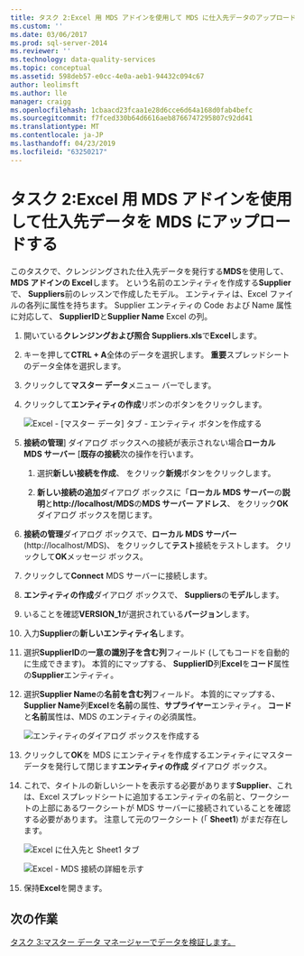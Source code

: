 ```yaml
---
title: タスク 2:Excel 用 MDS アドインを使用して MDS に仕入先データのアップロード |Microsoft Docs
ms.custom: ''
ms.date: 03/06/2017
ms.prod: sql-server-2014
ms.reviewer: ''
ms.technology: data-quality-services
ms.topic: conceptual
ms.assetid: 598deb57-e0cc-4e0a-aeb1-94432c094c67
author: leolimsft
ms.author: lle
manager: craigg
ms.openlocfilehash: 1cbaacd23fcaa1e28d6cce6d64a168d0fab4befc
ms.sourcegitcommit: f7fced330b64d6616aeb8766747295807c92dd41
ms.translationtype: MT
ms.contentlocale: ja-JP
ms.lasthandoff: 04/23/2019
ms.locfileid: "63250217"
---
```

# <a name="task-2-uploading-supplier-data-to-mds-using-mds-add-in-for-excel"></a>タスク 2:Excel 用 MDS アドインを使用して仕入先データを MDS にアップロードする
  このタスクで、クレンジングされた仕入先データを発行する**MDS**を使用して、 **MDS アドインの Excel**します。 という名前のエンティティを作成する**Supplier**で、 **Suppliers**前のレッスンで作成したモデル。 エンティティは、Excel ファイルの各列に属性を持ちます。 Supplier エンティティの Code および Name 属性に対応して、 **SupplierID**と**Supplier Name** Excel の列。  
  
1.  開いている**クレンジングおよび照合 Suppliers.xls**で**Excel**します。  
  
2.  キーを押して**CTRL + A**全体のデータを選択します。 **重要**スプレッドシートのデータ全体を選択します。  
  
3.  クリックして**マスター データ**メニュー バーでします。  
  
4.  クリックして**エンティティの作成**リボンのボタンをクリックします。  
  
     ![Excel - [マスター データ] タブ - エンティティ ボタンを作成する](../../2014/tutorials/media/et-ulingsdtomdsusingmdsaddinforexcel-01.jpg "Excel - [マスター データ] タブ - エンティティ ボタンを作成します。")  
  
5.  **接続の管理**] ダイアログ ボックスへの接続が表示されない場合**ローカル MDS サーバー** [**既存の接続**次の操作を行います。  
  
    1.  選択**新しい接続を作成**、 をクリック**新規**ボタンをクリックします。  
  
    2.  **新しい接続の追加**ダイアログ ボックスに「**ローカル MDS サーバー**の**説明**と**http://localhost/MDS**の**MDS サーバー アドレス**、 をクリック**OK**ダイアログ ボックスを閉じます。  
  
6.  **接続の管理**ダイアログ ボックスで、**ローカル MDS サーバー** (http://localhost/MDS)、 をクリックして**テスト**接続をテストします。 クリックして**OK**メッセージ ボックス。  
  
7.  クリックして**Connect** MDS サーバーに接続します。  
  
8.  **エンティティの作成**ダイアログ ボックスで、 **Suppliers**の**モデル**します。  
  
9. いることを確認**VERSION_1**が選択されている**バージョン**します。  
  
10. 入力**Supplier**の**新しいエンティティ名**します。  
  
11. 選択**SupplierID**の**一意の識別子を含む列**フィールド (してもコードを自動的に生成できます)。 本質的にマップする、 **SupplierID**列**Excel**を**コード**属性の**Supplier**エンティティ。  
  
12. 選択**Supplier Name**の**名前を含む列**フィールド。 本質的にマップする、 **Supplier Name**列**Excel**を**名前**の属性、**サプライヤー**エンティティ。 **コード**と**名前**属性は、MDS のエンティティの必須属性。  
  
     ![エンティティのダイアログ ボックスを作成する](../../2014/tutorials/media/et-ulingsdtomdsusingmdsaddinforexcel-02.jpg "エンティティ ダイアログ ボックスの作成")  
  
13. クリックして**OK**を MDS にエンティティを作成するエンティティにマスター データを発行して閉じます**エンティティの作成** ダイアログ ボックス。  
  
14. これで、タイトルの新しいシートを表示する必要があります**Supplier**、これは、Excel スプレッドシートに追加するエンティティの名前と、ワークシートの上部にあるワークシートが MDS サーバーに接続されていることを確認する必要があります。 注意して元のワークシート (「 **Sheet1**) がまだ存在します。  
  
     ![Excel に仕入先と Sheet1 タブ](../../2014/tutorials/media/et-ulingsdtomdsusingmdsaddinforexcel-03.jpg "Excel に仕入先と Sheet1 タブ")  
  
     ![Excel - MDS 接続の詳細を示す](../../2014/tutorials/media/et-ulingsdtomdsusingmdsaddinforexcel-04.jpg "Excel - MDS 接続の詳細を表示")  
  
15. 保持**Excel**を開きます。  
  
## <a name="next-task"></a>次の作業  
 [タスク 3:マスター データ マネージャーでデータを検証します。](../../2014/tutorials/task-3-verifying-the-data-in-master-data-manager.md)  
  
  
